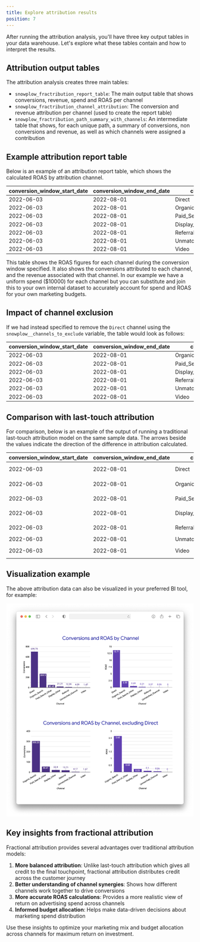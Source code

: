 ```yaml
---
title: Explore attribution results
position: 7
---
```


After running the attribution analysis, you'll have three key output tables in your data warehouse. Let's explore what these tables contain and how to interpret the results.

## Attribution output tables

The attribution analysis creates three main tables:

- `snowplow_fractribution_report_table`: The main output table that shows conversions, revenue, spend and ROAS per channel
- `snowplow_fractribution_channel_attribution`: The conversion and revenue attribution per channel (used to create the report table)
- `snowplow_fractribution_path_summary_with_channels`: An intermediate table that shows, for each unique path, a summary of conversions, non conversions and revenue, as well as which channels were assigned a contribution

## Example attribution report table

Below is an example of an attribution report table, which shows the calculated ROAS by attribution channel.

| conversion_window_start_date | conversion_window_end_date | channel           | conversions | revenue  | spend   | roas |
| ---------------------------- | -------------------------- | ----------------- | ----------- | -------- | ------- | ---- |
| 2022-06-03                   | 2022-08-01                 | Direct            | 699.8       | 137050.5 | 10000.0 | 13.7 |
| 2022-06-03                   | 2022-08-01                 | Organic_Search    | 269.5       | 23292.3  | 10000.0 | 2.33 |
| 2022-06-03                   | 2022-08-01                 | Paid_Search_Other | 50.4        | 4875.5   | 10000.0 | 0.49 |
| 2022-06-03                   | 2022-08-01                 | Display_Other     | 21.3        | 2069.0   | 10000.0 | 0.21 |
| 2022-06-03                   | 2022-08-01                 | Referral          | 12.4        | 653.3    | 10000.0 | 0.07 |
| 2022-06-03                   | 2022-08-01                 | Unmatched_Channel | 4.08        | 544.6    | 10000.0 | 0.05 |
| 2022-06-03                   | 2022-08-01                 | Video             | 1.5         | 29.5     | 10000.0 | 0.003|

This table shows the ROAS figures for each channel during the conversion window specified. It also shows the conversions attributed to each channel, and the revenue associated with that channel. In our example we have a uniform spend ($10000) for each channel but you can substitute and join this to your own internal dataset to accurately account for spend and ROAS for your own marketing budgets.

## Impact of channel exclusion

If we had instead specified to remove the `Direct` channel using the `snowplow__channels_to_exclude` variable, the table would look as follows:

| conversion_window_start_date | conversion_window_end_date | channel           | conversions | revenue  | spend   | roas |
| ---------------------------- | -------------------------- | ----------------- | ----------- | -------- | ------- | ---- |
| 2022-06-03                   | 2022-08-01                 | Organic_Search    | 305.2       | 26517.5  | 10000.0 | 2.65 |
| 2022-06-03                   | 2022-08-01                 | Paid_Search_Other | 55.4        | 6250.6   | 10000.0 | 0.63 |
| 2022-06-03                   | 2022-08-01                 | Display_Other     | 22.8        | 2254.1   | 10000.0 | 0.23 |
| 2022-06-03                   | 2022-08-01                 | Referral          | 19.7        | 951.1    | 10000.0 | 0.10 |
| 2022-06-03                   | 2022-08-01                 | Unmatched_Channel | 4.17        | 552.0    | 10000.0 | 0.06 |
| 2022-06-03                   | 2022-08-01                 | Video             | 1.7         | 29.1     | 10000.0 | 0.003|

## Comparison with last-touch attribution

For comparison, below is an example of the output of running a traditional last-touch attribution model on the same sample data. The arrows beside the values indicate the direction of the difference in attribution calculated.

| conversion_window_start_date | conversion_window_end_date | channel           | conversions | revenue      | spend   | roas      |
| ---------------------------- | -------------------------- | ----------------- | ----------- | ------------ | ------- | --------- |
| 2022-06-03                   | 2022-08-01                 | Direct            | (↓) 687     | (↓) 121247.1 | 10000.0 | (↓) 12.1  |
| 2022-06-03                   | 2022-08-01                 | Organic_Search    | (↑) 289     | (↑) 26409.3  | 10000.0 | (↑) 2.64  |
| 2022-06-03                   | 2022-08-01                 | Paid_Search_Other | (↓) 44      | (↓) 3743.0   | 10000.0 | (↓) 0.37  |
| 2022-06-03                   | 2022-08-01                 | Display_Other     | (↓) 18      | (↓) 1727.1   | 10000.0 | (↓) 0.17  |
| 2022-06-03                   | 2022-08-01                 | Referral          | (↑) 14      | (↑) 788.8    | 10000.0 | (↑) 0.08  |
| 2022-06-03                   | 2022-08-01                 | Unmatched_Channel | (↓) 4       | (↓) 517.7    | 10000.0 | 0.05      |
| 2022-06-03                   | 2022-08-01                 | Video             | (↓) 1       | (↓) 8.49     | 10000.0 | (↓) 0.001 |

## Visualization example

The above attribution data can also be visualized in your preferred BI tool, for example:

![conversions_and_roas](images/conversions_roas_browser.png)

## Key insights from fractional attribution

Fractional attribution provides several advantages over traditional attribution models:

1. **More balanced attribution**: Unlike last-touch attribution which gives all credit to the final touchpoint, fractional attribution distributes credit across the customer journey
2. **Better understanding of channel synergies**: Shows how different channels work together to drive conversions
3. **More accurate ROAS calculations**: Provides a more realistic view of return on advertising spend across channels
4. **Informed budget allocation**: Helps make data-driven decisions about marketing spend distribution

Use these insights to optimize your marketing mix and budget allocation across channels for maximum return on investment.
